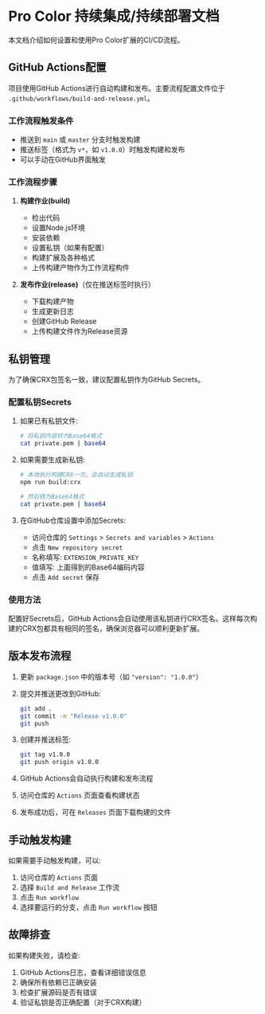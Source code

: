 # Pro Color 持续集成/持续部署文档

本文档介绍如何设置和使用Pro Color扩展的CI/CD流程。

## GitHub Actions配置

项目使用GitHub Actions进行自动构建和发布。主要流程配置文件位于 `.github/workflows/build-and-release.yml`。

### 工作流程触发条件

- 推送到 `main` 或 `master` 分支时触发构建
- 推送标签（格式为 `v*`，如 `v1.0.0`）时触发构建和发布
- 可以手动在GitHub界面触发

### 工作流程步骤

1. **构建作业(build)**
   - 检出代码
   - 设置Node.js环境
   - 安装依赖
   - 设置私钥（如果有配置）
   - 构建扩展及各种格式
   - 上传构建产物作为工作流程构件

2. **发布作业(release)**（仅在推送标签时执行）
   - 下载构建产物
   - 生成更新日志
   - 创建GitHub Release
   - 上传构建文件作为Release资源

## 私钥管理

为了确保CRX包签名一致，建议配置私钥作为GitHub Secrets。

### 配置私钥Secrets

1. 如果已有私钥文件:
   ```bash
   # 将私钥内容转为Base64格式
   cat private.pem | base64
   ```

2. 如果需要生成新私钥:
   ```bash
   # 本地执行构建CRX一次，会自动生成私钥
   npm run build:crx
   
   # 然后转为Base64格式
   cat private.pem | base64
   ```

3. 在GitHub仓库设置中添加Secrets:
   - 访问仓库的 `Settings` > `Secrets and variables` > `Actions`
   - 点击 `New repository secret`
   - 名称填写: `EXTENSION_PRIVATE_KEY`
   - 值填写: 上面得到的Base64编码内容
   - 点击 `Add secret` 保存

### 使用方法

配置好Secrets后，GitHub Actions会自动使用该私钥进行CRX签名。这样每次构建的CRX包都具有相同的签名，确保浏览器可以顺利更新扩展。

## 版本发布流程

1. 更新 `package.json` 中的版本号（如 `"version": "1.0.0"`）
2. 提交并推送更改到GitHub:
   ```bash
   git add .
   git commit -m "Release v1.0.0"
   git push
   ```

3. 创建并推送标签:
   ```bash
   git tag v1.0.0
   git push origin v1.0.0
   ```

4. GitHub Actions会自动执行构建和发布流程
5. 访问仓库的 `Actions` 页面查看构建状态
6. 发布成功后，可在 `Releases` 页面下载构建的文件

## 手动触发构建

如果需要手动触发构建，可以:

1. 访问仓库的 `Actions` 页面
2. 选择 `Build and Release` 工作流
3. 点击 `Run workflow`
4. 选择要运行的分支，点击 `Run workflow` 按钮

## 故障排查

如果构建失败，请检查:

1. GitHub Actions日志，查看详细错误信息
2. 确保所有依赖已正确安装
3. 检查扩展源码是否有错误
4. 验证私钥是否正确配置（对于CRX构建） 